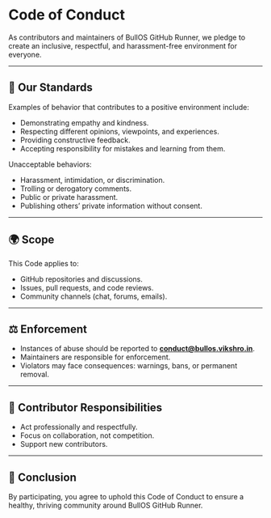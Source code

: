# Code of Conduct

As contributors and maintainers of BullOS GitHub Runner, we pledge to create an inclusive, respectful, and harassment-free environment for everyone.

---

## 📌 Our Standards

Examples of behavior that contributes to a positive environment include:
- Demonstrating empathy and kindness.
- Respecting different opinions, viewpoints, and experiences.
- Providing constructive feedback.
- Accepting responsibility for mistakes and learning from them.

Unacceptable behaviors:
- Harassment, intimidation, or discrimination.
- Trolling or derogatory comments.
- Public or private harassment.
- Publishing others’ private information without consent.

---

## 🌍 Scope

This Code applies to:
- GitHub repositories and discussions.
- Issues, pull requests, and code reviews.
- Community channels (chat, forums, emails).

---

## ⚖️ Enforcement

- Instances of abuse should be reported to **conduct@bullos.vikshro.in**.
- Maintainers are responsible for enforcement.
- Violators may face consequences: warnings, bans, or permanent removal.

---

## 🤝 Contributor Responsibilities

- Act professionally and respectfully.
- Focus on collaboration, not competition.
- Support new contributors.

---

## 📝 Conclusion

By participating, you agree to uphold this Code of Conduct to ensure a healthy, thriving community around BullOS GitHub Runner.

